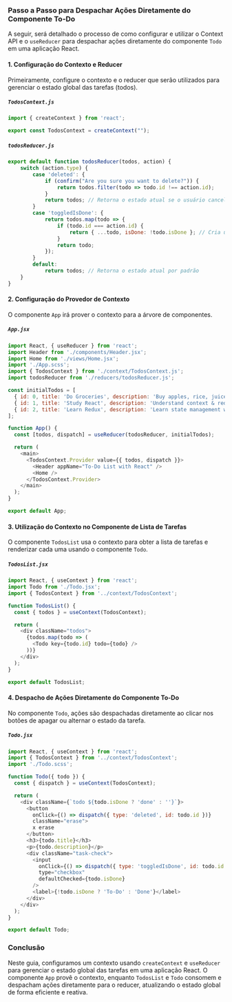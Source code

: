 ### Passo a Passo para Despachar Ações Diretamente do Componente To-Do

A seguir, será detalhado o processo de como configurar e utilizar o Context API e o `useReducer` para despachar ações diretamente do componente `Todo` em uma aplicação React.

#### 1. Configuração do Contexto e Reducer

Primeiramente, configure o contexto e o reducer que serão utilizados para gerenciar o estado global das tarefas (todos).

##### `TodosContext.js`

```javascript
import { createContext } from 'react';

export const TodosContext = createContext("");
```

##### `todosReducer.js`

```javascript
export default function todosReducer(todos, action) {
    switch (action.type) {
        case 'deleted': {
            if (confirm("Are you sure you want to delete?")) {
                return todos.filter(todo => todo.id !== action.id);
            }
            return todos; // Retorna o estado atual se o usuário cancelar a exclusão
        }
        case 'toggledIsDone': {
            return todos.map(todo => {
                if (todo.id === action.id) {
                    return { ...todo, isDone: !todo.isDone }; // Cria um novo objeto com o valor alternado
                }
                return todo;
            });
        }
        default:
            return todos; // Retorna o estado atual por padrão
    }
}
```

#### 2. Configuração do Provedor de Contexto

O componente `App` irá prover o contexto para a árvore de componentes.

##### `App.jsx`

```javascript
import React, { useReducer } from 'react';
import Header from './components/Header.jsx';
import Home from './views/Home.jsx';
import './App.scss';
import { TodosContext } from './context/TodosContext.js';
import todosReducer from './reducers/todosReducer.js';

const initialTodos = [
  { id: 0, title: 'Do Groceries', description: 'Buy apples, rice, juice and toilet paper.', isDone: true },
  { id: 1, title: 'Study React', description: 'Understand context & reducers.', isDone: false },
  { id: 2, title: 'Learn Redux', description: 'Learn state management with Redux', isDone: false }
];

function App() {
  const [todos, dispatch] = useReducer(todosReducer, initialTodos);

  return (
    <main>
      <TodosContext.Provider value={{ todos, dispatch }}>
        <Header appName="To-Do List with React" />
        <Home />
      </TodosContext.Provider>
    </main>
  );
}

export default App;
```

#### 3. Utilização do Contexto no Componente de Lista de Tarefas

O componente `TodosList` usa o contexto para obter a lista de tarefas e renderizar cada uma usando o componente `Todo`.

##### `TodosList.jsx`

```javascript
import React, { useContext } from 'react';
import Todo from './Todo.jsx';
import { TodosContext } from '../context/TodosContext'; 

function TodosList() {
  const { todos } = useContext(TodosContext);

  return (
    <div className="todos">
      {todos.map(todo => (
        <Todo key={todo.id} todo={todo} />
      ))}
    </div>
  );
}

export default TodosList;
```

#### 4. Despacho de Ações Diretamente do Componente To-Do

No componente `Todo`, ações são despachadas diretamente ao clicar nos botões de apagar ou alternar o estado da tarefa.

##### `Todo.jsx`

```javascript
import React, { useContext } from 'react';
import { TodosContext } from '../context/TodosContext'; 
import './Todo.scss';

function Todo({ todo }) {
  const { dispatch } = useContext(TodosContext);

  return (
    <div className={`todo ${todo.isDone ? 'done' : ''}`}>
      <button
        onClick={() => dispatch({ type: 'deleted', id: todo.id })}
        className="erase">
        x erase
      </button>
      <h3>{todo.title}</h3>
      <p>{todo.description}</p>
      <div className="task-check">
        <input
          onClick={() => dispatch({ type: 'toggledIsDone', id: todo.id })}
          type="checkbox"
          defaultChecked={todo.isDone}
        />
        <label>{!todo.isDone ? 'To-Do' : 'Done'}</label>
      </div>
    </div>
  );
}

export default Todo;
```

### Conclusão

Neste guia, configuramos um contexto usando `createContext` e `useReducer` para gerenciar o estado global das tarefas em uma aplicação React. O componente `App` provê o contexto, enquanto `TodosList` e `Todo` consomem e despacham ações diretamente para o reducer, atualizando o estado global de forma eficiente e reativa.